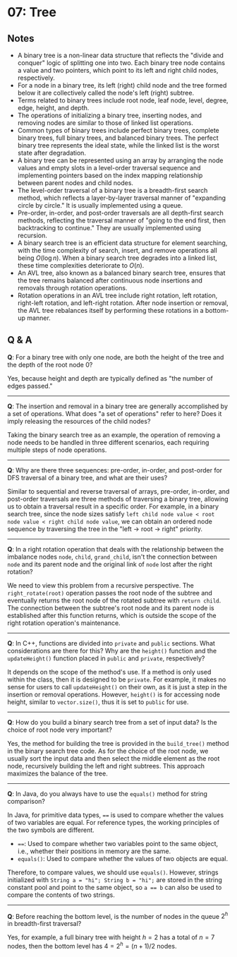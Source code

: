 # 07: Tree
## Notes
- A binary tree is a non-linear data structure that reflects the "divide and conquer" logic of splitting one into two. Each binary tree node contains a value and two pointers, which point to its left and right child nodes, respectively.
- For a node in a binary tree, its left (right) child node and the tree formed below it are collectively called the node's left (right) subtree.
- Terms related to binary trees include root node, leaf node, level, degree, edge, height, and depth.
- The operations of initializing a binary tree, inserting nodes, and removing nodes are similar to those of linked list operations.
- Common types of binary trees include perfect binary trees, complete binary trees, full binary trees, and balanced binary trees. The perfect binary tree represents the ideal state, while the linked list is the worst state after degradation.
- A binary tree can be represented using an array by arranging the node values and empty slots in a level-order traversal sequence and implementing pointers based on the index mapping relationship between parent nodes and child nodes.
- The level-order traversal of a binary tree is a breadth-first search method, which reflects a layer-by-layer traversal manner of "expanding circle by circle." It is usually implemented using a queue.
- Pre-order, in-order, and post-order traversals are all depth-first search methods, reflecting the traversal manner of "going to the end first, then backtracking to continue." They are usually implemented using recursion.
- A binary search tree is an efficient data structure for element searching, with the time complexity of search, insert, and remove operations all being $O(\log n)$. When a binary search tree degrades into a linked list, these time complexities deteriorate to $O(n)$.
- An AVL tree, also known as a balanced binary search tree, ensures that the tree remains balanced after continuous node insertions and removals through rotation operations.
- Rotation operations in an AVL tree include right rotation, left rotation, right-left rotation, and left-right rotation. After node insertion or removal, the AVL tree rebalances itself by performing these rotations in a bottom-up manner.

## Q & A
**Q**: For a binary tree with only one node, are both the height of the tree and the depth of the root node $0$?

Yes, because height and depth are typically defined as "the number of edges passed."

---

**Q**: The insertion and removal in a binary tree are generally accomplished by a set of operations. What does "a set of operations" refer to here? Does it imply releasing the resources of the child nodes?

Taking the binary search tree as an example, the operation of removing a node needs to be handled in three different scenarios, each requiring multiple steps of node operations.

---

**Q**: Why are there three sequences: pre-order, in-order, and post-order for DFS traversal of a binary tree, and what are their uses?

Similar to sequential and reverse traversal of arrays, pre-order, in-order, and post-order traversals are three methods of traversing a binary tree, allowing us to obtain a traversal result in a specific order. For example, in a binary search tree, since the node sizes satisfy `left child node value < root node value < right child node value`, we can obtain an ordered node sequence by traversing the tree in the "left $\rightarrow$ root $\rightarrow$ right" priority.

---

**Q**: In a right rotation operation that deals with the relationship between the imbalance nodes `node`, `child`, `grand_child`, isn't the connection between `node` and its parent node and the original link of `node` lost after the right rotation?

We need to view this problem from a recursive perspective. The `right_rotate(root)` operation passes the root node of the subtree and eventually returns the root node of the rotated subtree with `return child`. The connection between the subtree's root node and its parent node is established after this function returns, which is outside the scope of the right rotation operation's maintenance.

---

**Q**: In C++, functions are divided into `private` and `public` sections. What considerations are there for this? Why are the `height()` function and the `updateHeight()` function placed in `public` and `private`, respectively?

It depends on the scope of the method's use. If a method is only used within the class, then it is designed to be `private`. For example, it makes no sense for users to call `updateHeight()` on their own, as it is just a step in the insertion or removal operations. However, `height()` is for accessing node height, similar to `vector.size()`, thus it is set to `public` for use.

---

**Q**: How do you build a binary search tree from a set of input data? Is the choice of root node very important?

Yes, the method for building the tree is provided in the `build_tree()` method in the binary search tree code. As for the choice of the root node, we usually sort the input data and then select the middle element as the root node, recursively building the left and right subtrees. This approach maximizes the balance of the tree.

---

**Q**: In Java, do you always have to use the `equals()` method for string comparison?

In Java, for primitive data types, `==` is used to compare whether the values of two variables are equal. For reference types, the working principles of the two symbols are different.

- `==`: Used to compare whether two variables point to the same object, i.e., whether their positions in memory are the same.
- `equals()`: Used to compare whether the values of two objects are equal.

Therefore, to compare values, we should use `equals()`. However, strings initialized with `String a = "hi"; String b = "hi";` are stored in the string constant pool and point to the same object, so `a == b` can also be used to compare the contents of two strings.

---

**Q**: Before reaching the bottom level, is the number of nodes in the queue $2^h$ in breadth-first traversal?

Yes, for example, a full binary tree with height $h = 2$ has a total of $n = 7$ nodes, then the bottom level has $4 = 2^h = (n + 1) / 2$ nodes.